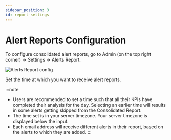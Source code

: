 ```yaml
---
sidebar_position: 3
id: report-settings
---
```


# Alert Reports Configuration

To configure consolidated alert reports, go to Admin (on the top right corner) &rarr; Settings &rarr; Alerts Report.

![Alerts Report config](/img/Alerts/reports_config.png)

Set the time at which you want to receive alert reports. 

:::note
- Users are recommended to set a time such that all their KPIs have completed their analysis for the day. Selecting an earlier time will results in some alerts getting skipped from the Consolidated Report.
- The time set is in your server timezone. Your server timezone is displayed below the input.
- Each email address will receive different alerts in their report, based on the alerts to which they are added.
:::
